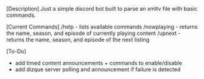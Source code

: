 [Description]
Just a simple discord bot built to parse an xmltv file with basic commands.

[Current Commands]
/help - lists available commands
/nowplaying - returns the name, season, and episode of currently playing content
/upnext - returns the name, season, and episode of the next listing

[To-Do]
- add timed content announcements + commands to enable/disable
- add dizque server polling and announcement if failure is detected
